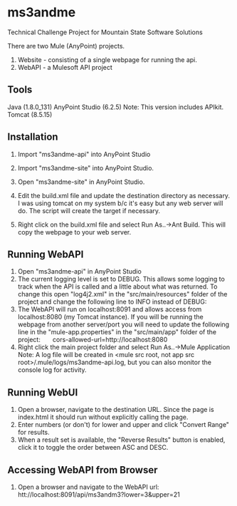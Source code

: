 # ms3andme
Technical Challenge Project for Mountain State Software Solutions

There are two Mule (AnyPoint) projects. 
  1) Website - consisting of a single webpage for running the api. 
  2) WebAPI - a Mulesoft API project 

Tools
--------------------------------
Java (1.8.0_131)
AnyPoint Studio (6.2.5) Note: This version includes APIkit.
Tomcat (8.5.15)

Installation
--------------------------------
1) Import "ms3andme-api" into AnyPoint Studio
2) Import "ms3andme-site" into AnyPoint Studio.

3) Open "ms3andme-site" in AnyPoint Studio.
4) Edit the build.xml file and update the destination directory as necessary. I was using tomcat on my system b/c it's easy but any web server will do. The script will create the target if necessary.
5) Right click on the build.xml file and select Run As..->Ant Build. This will copy the webpage to your web server.

Running WebAPI
--------------------------------
1) Open "ms3andme-api" in AnyPoint Studio
2) The current logging level is set to DEBUG. This allows some logging to track when the API is called and a little about what was returned. To change this open "log4j2.xml" in the "src/main/resources" folder of the project and change the following line to INFO instead of DEBUG:
        <AsyncLogger name="com.ms3.ms3andme" level="DEBUG" />
3) The WebAPI will run on localhost:8091 and allows access from localhost:8080 (my Tomcat instance). If you will be running the webpage from another server/port you will need to update the following line in the "mule-app.properties" in the "src/main/app" folder of the project:
        cors-allowed-url=http://localhost:8080
4) Right click the main project folder and select Run As..->Mule Application
Note: A log file will be created in <mule src root, not app src root>/.mule/logs/ms3andme-api.log, but you can also monitor the console log for activity.
   
Running WebUI
--------------------------------
1) Open a browser, navigate to the destination URL. Since the page is index.html it should run without explicitly calling the page.
2) Enter numbers (or don't) for lower and upper and click "Convert Range" for results.
3) When a result set is available, the "Reverse Results" button is enabled, click it to toggle the order between ASC and DESC.

Accessing WebAPI from Browser
--------------------------------
1) Open a browser and navigate to the WebAPI url: htt://localhost:8091/api/ms3andm3?lower=3&upper=21
